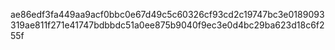 ae86edf3fa449aa9acf0bbc0e67d49c5c60326cf93cd2c19747bc3e0189093319ae811f271e41747bdbbdc51a0ee875b9040f9ec3e0d4bc29ba623d18c6f255f
